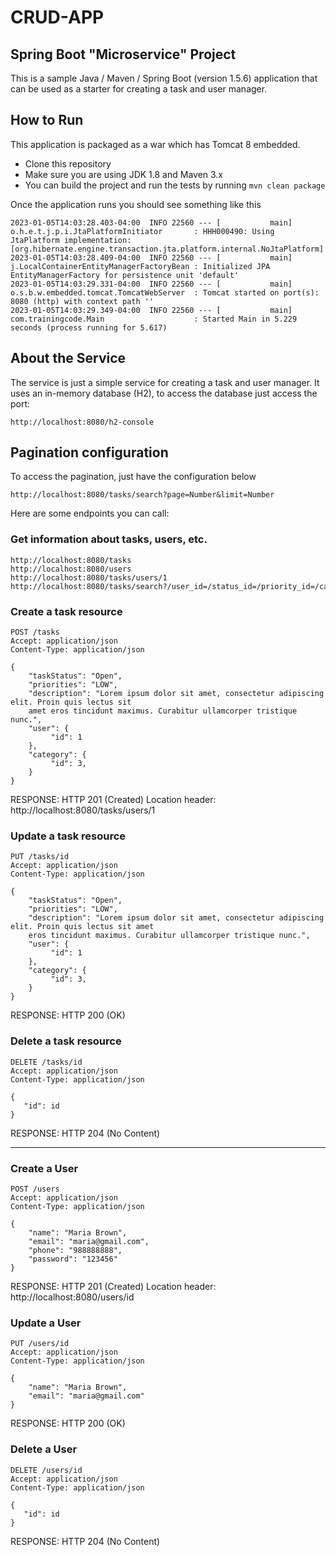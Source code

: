 # CRUD-APP

<h2> Spring Boot "Microservice" Project</h2>

This is a sample Java / Maven / Spring Boot (version 1.5.6) application that can be used as a starter for creating a task and user manager.

## How to Run 

This application is packaged as a war which has Tomcat 8 embedded.

* Clone this repository 
* Make sure you are using JDK 1.8 and Maven 3.x
* You can build the project and run the tests by running 
```mvn clean package```

Once the application runs you should see something like this

```
2023-01-05T14:03:28.403-04:00  INFO 22560 --- [           main] o.h.e.t.j.p.i.JtaPlatformInitiator       : HHH000490: Using JtaPlatform implementation: [org.hibernate.engine.transaction.jta.platform.internal.NoJtaPlatform]
2023-01-05T14:03:28.409-04:00  INFO 22560 --- [           main] j.LocalContainerEntityManagerFactoryBean : Initialized JPA EntityManagerFactory for persistence unit 'default'
2023-01-05T14:03:29.331-04:00  INFO 22560 --- [           main] o.s.b.w.embedded.tomcat.TomcatWebServer  : Tomcat started on port(s): 8080 (http) with context path ''
2023-01-05T14:03:29.349-04:00  INFO 22560 --- [           main] com.trainingcode.Main                    : Started Main in 5.229 seconds (process running for 5.617)
```

## About the Service

The service is just a simple service for creating a task and user manager. It uses an in-memory database (H2), to access the database just access the port: 

```
http://localhost:8080/h2-console
```
## Pagination configuration
To access the pagination, just have the configuration below
```
http://localhost:8080/tasks/search?page=Number&limit=Number
```

Here are some endpoints you can call:

### Get information about tasks, users, etc.

```
http://localhost:8080/tasks
http://localhost:8080/users
http://localhost:8080/tasks/users/1
http://localhost:8080/tasks/search?/user_id=/status_id=/priority_id=/category_id=
```

### Create a task resource

```
POST /tasks
Accept: application/json
Content-Type: application/json

{
    "taskStatus": "Open",
    "priorities": "LOW",
    "description": "Lorem ipsum dolor sit amet, consectetur adipiscing elit. Proin quis lectus sit 
    amet eros tincidunt maximus. Curabitur ullamcorper tristique nunc.",
    "user": {
         "id": 1
    },
    "category": {
         "id": 3,
    }
}
```
RESPONSE: HTTP 201 (Created)
Location header: http://localhost:8080/tasks/users/1

### Update a task resource

```
PUT /tasks/id
Accept: application/json
Content-Type: application/json

{
    "taskStatus": "Open",
    "priorities": "LOW",
    "description": "Lorem ipsum dolor sit amet, consectetur adipiscing elit. Proin quis lectus sit amet
    eros tincidunt maximus. Curabitur ullamcorper tristique nunc.",
    "user": {
         "id": 1
    },
    "category": {
         "id": 3,
    }
}
```
RESPONSE: HTTP 200 (OK)

### Delete a task resource

```
DELETE /tasks/id
Accept: application/json
Content-Type: application/json

{
   "id": id
}
```
RESPONSE: HTTP 204 (No Content)

---------------------------------------
### Create a User
```
POST /users
Accept: application/json
Content-Type: application/json

{
    "name": "Maria Brown",
    "email": "maria@gmail.com",
    "phone": "988888888",
    "password": "123456"
}
```
RESPONSE: HTTP 201 (Created)
Location header: http://localhost:8080/users/id

### Update a User

```
PUT /users/id
Accept: application/json
Content-Type: application/json

{
    "name": "Maria Brown",
    "email": "maria@gmail.com"
}
```
RESPONSE: HTTP 200 (OK)

### Delete a User

```
DELETE /users/id
Accept: application/json
Content-Type: application/json

{
   "id": id
}
```
RESPONSE: HTTP 204 (No Content)
